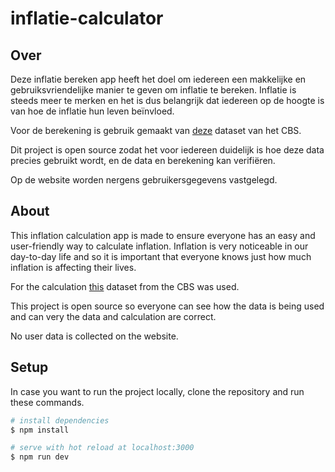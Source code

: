 # inflatie-calculator

## Over

Deze inflatie bereken app heeft het doel om iedereen een makkelijke en gebruiksvriendelijke manier te geven om inflatie te bereken.
Inflatie is steeds meer te merken en het is dus belangrijk dat iedereen op de hoogte is van hoe de inflatie hun leven beïnvloed.

Voor de berekening is gebruik gemaakt van [deze](https://opendata.cbs.nl/#/CBS/nl/dataset/70936ned/table?ts=1664823822870) dataset van het CBS.

Dit project is open source zodat het voor iedereen duidelijk is hoe deze data precies gebruikt wordt, en de data en berekening kan verifiëren.

Op de website worden nergens gebruikersgegevens vastgelegd.

## About

This inflation calculation app is made to ensure everyone has an easy and user-friendly way to calculate inflation.
Inflation is very noticeable in our day-to-day life and so it is important that everyone knows just how much inflation is affecting their lives.

For the calculation [this](https://opendata.cbs.nl/#/CBS/nl/dataset/70936ned/table?ts=1664823822870) dataset from the CBS was used.

This project is open source so everyone can see how the data is being used and can very the data and calculation are correct.

No user data is collected on the website.

## Setup

In case you want to run the project locally, clone the repository and run these commands.

```bash
# install dependencies
$ npm install

# serve with hot reload at localhost:3000
$ npm run dev
```
